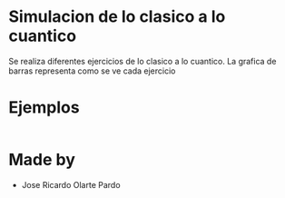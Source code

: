 # Simulacion de lo clasico a lo cuantico

Se realiza diferentes ejercicios de lo clasico a lo cuantico.
La grafica de barras representa como se ve cada ejercicio

# Ejemplos

![]()

# Made by

- Jose Ricardo Olarte Pardo
